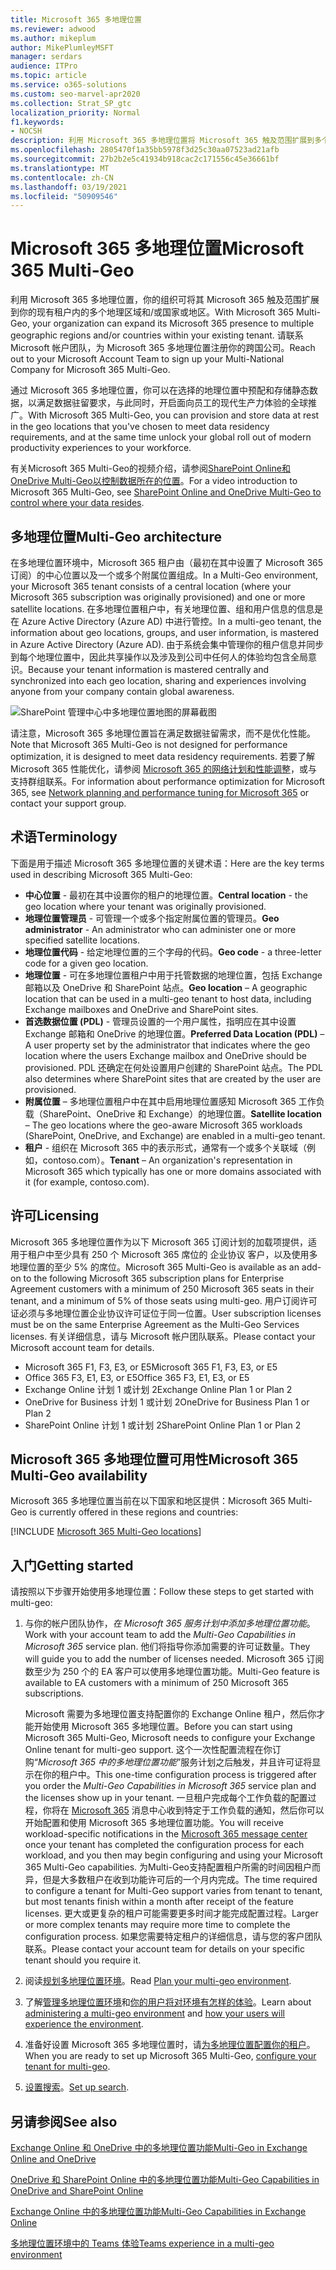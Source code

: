 ```yaml
---
title: Microsoft 365 多地理位置
ms.reviewer: adwood
ms.author: mikeplum
author: MikePlumleyMSFT
manager: serdars
audience: ITPro
ms.topic: article
ms.service: o365-solutions
ms.custom: seo-marvel-apr2020
ms.collection: Strat_SP_gtc
localization_priority: Normal
f1.keywords:
- NOCSH
description: 利用 Microsoft 365 多地理位置将 Microsoft 365 触及范围扩展到多个地理区域。
ms.openlocfilehash: 2805470f1a35bb5978f3d25c30aa07523ad21afb
ms.sourcegitcommit: 27b2b2e5c41934b918cac2c171556c45e36661bf
ms.translationtype: MT
ms.contentlocale: zh-CN
ms.lasthandoff: 03/19/2021
ms.locfileid: "50909546"
---
```

# <a name="microsoft-365-multi-geo"></a><span data-ttu-id="e2af4-103">Microsoft 365 多地理位置</span><span class="sxs-lookup"><span data-stu-id="e2af4-103">Microsoft 365 Multi-Geo</span></span>

<span data-ttu-id="e2af4-104">利用 Microsoft 365 多地理位置，你的组织可将其 Microsoft 365 触及范围扩展到你的现有租户内的多个地理区域和/或国家或地区。</span><span class="sxs-lookup"><span data-stu-id="e2af4-104">With Microsoft 365 Multi-Geo, your organization can expand its Microsoft 365 presence to multiple geographic regions and/or countries within your existing tenant.</span></span> <span data-ttu-id="e2af4-105">请联系 Microsoft 帐户团队，为 Microsoft 365 多地理位置注册你的跨国公司。</span><span class="sxs-lookup"><span data-stu-id="e2af4-105">Reach out to your Microsoft Account Team to sign up your Multi-National Company for Microsoft 365 Multi-Geo.</span></span>
  
<span data-ttu-id="e2af4-106">通过 Microsoft 365 多地理位置，你可以在选择的地理位置中预配和存储静态数据，以满足数据驻留要求，与此同时，开启面向员工的现代生产力体验的全球推广。</span><span class="sxs-lookup"><span data-stu-id="e2af4-106">With Microsoft 365 Multi-Geo, you can provision and store data at rest in the geo locations that you've chosen to meet data residency requirements, and at the same time unlock your global roll out of modern productivity experiences to your workforce.</span></span>

<span data-ttu-id="e2af4-107">有关Microsoft 365 Multi-Geo的视频介绍，请参阅[SharePoint Online和OneDrive Multi-Geo以控制数据所在的位置](https://www.youtube.com/watch?v=Do9U3JuROhk)。</span><span class="sxs-lookup"><span data-stu-id="e2af4-107">For a video introduction to Microsoft 365 Multi-Geo, see [SharePoint Online and OneDrive Multi-Geo to control where your data resides](https://www.youtube.com/watch?v=Do9U3JuROhk).</span></span>

## <a name="multi-geo-architecture"></a><span data-ttu-id="e2af4-108">多地理位置</span><span class="sxs-lookup"><span data-stu-id="e2af4-108">Multi-Geo architecture</span></span>

<span data-ttu-id="e2af4-109">在多地理位置环境中，Microsoft 365 租户由（最初在其中设置了 Microsoft 365 订阅）的中心位置以及一个或多个附属位置组成。</span><span class="sxs-lookup"><span data-stu-id="e2af4-109">In a Multi-Geo environment, your Microsoft 365 tenant consists of a central location (where your Microsoft 365 subscription was originally provisioned) and one or more satellite locations.</span></span> <span data-ttu-id="e2af4-110">在多地理位置租户中，有关地理位置、组和用户信息的信息是在 Azure Active Directory (Azure AD) 中进行管控。</span><span class="sxs-lookup"><span data-stu-id="e2af4-110">In a multi-geo tenant, the information about geo locations, groups, and user information, is mastered in Azure Active Directory (Azure AD).</span></span> <span data-ttu-id="e2af4-111">由于系统会集中管理你的租户信息并同步到每个地理位置中，因此共享操作以及涉及到公司中任何人的体验均包含全局意识。</span><span class="sxs-lookup"><span data-stu-id="e2af4-111">Because your tenant information is mastered centrally and synchronized into each geo location, sharing and experiences involving anyone from your company contain global awareness.</span></span>

![SharePoint 管理中心中多地理位置地图的屏幕截图](../media/multi-geo-world-map.png)

<span data-ttu-id="e2af4-113">请注意，Microsoft 365 多地理位置旨在满足数据驻留需求，而不是优化性能。</span><span class="sxs-lookup"><span data-stu-id="e2af4-113">Note that Microsoft 365 Multi-Geo is not designed for performance optimization, it is designed to meet data residency requirements.</span></span> <span data-ttu-id="e2af4-114">若要了解 Microsoft 365 性能优化，请参阅 [Microsoft 365 的网络计划和性能调整](https://support.office.com/article/e5f1228c-da3c-4654-bf16-d163daee8848)，或与支持群组联系。</span><span class="sxs-lookup"><span data-stu-id="e2af4-114">For information about performance optimization for Microsoft 365, see [Network planning and performance tuning for Microsoft 365](https://support.office.com/article/e5f1228c-da3c-4654-bf16-d163daee8848) or contact your support group.</span></span>

## <a name="terminology"></a><span data-ttu-id="e2af4-115">术语</span><span class="sxs-lookup"><span data-stu-id="e2af4-115">Terminology</span></span>

<span data-ttu-id="e2af4-116">下面是用于描述 Microsoft 365 多地理位置的关键术语：</span><span class="sxs-lookup"><span data-stu-id="e2af4-116">Here are the key terms used in describing Microsoft 365 Multi-Geo:</span></span>

- <span data-ttu-id="e2af4-117">**中心位置** - 最初在其中设置你的租户的地理位置。</span><span class="sxs-lookup"><span data-stu-id="e2af4-117">**Central location** - the geo location where your tenant was originally provisioned.</span></span>
- <span data-ttu-id="e2af4-118">**地理位置管理员** - 可管理一个或多个指定附属位置的管理员。</span><span class="sxs-lookup"><span data-stu-id="e2af4-118">**Geo administrator** - An administrator who can administer one or more specified satellite locations.</span></span>
- <span data-ttu-id="e2af4-119">**地理位置代码** - 给定地理位置的三个字母的代码。</span><span class="sxs-lookup"><span data-stu-id="e2af4-119">**Geo code** - a three-letter code for a given geo location.</span></span>
- <span data-ttu-id="e2af4-120">**地理位置** - 可在多地理位置租户中用于托管数据的地理位置，包括 Exchange 邮箱以及 OneDrive 和 SharePoint 站点。</span><span class="sxs-lookup"><span data-stu-id="e2af4-120">**Geo location** – A geographic location that can be used in a multi-geo tenant to host data, including Exchange mailboxes and OneDrive and SharePoint sites.</span></span>
- <span data-ttu-id="e2af4-121">**首选数据位置 (PDL)** - 管理员设置的一个用户属性，指明应在其中设置 Exchange 邮箱和 OneDrive 的地理位置。</span><span class="sxs-lookup"><span data-stu-id="e2af4-121">**Preferred Data Location (PDL)** – A user property set by the administrator that indicates where the geo location where the users Exchange mailbox and OneDrive should be provisioned.</span></span> <span data-ttu-id="e2af4-122">PDL 还确定在何处设置用户创建的 SharePoint 站点。</span><span class="sxs-lookup"><span data-stu-id="e2af4-122">The PDL also determines where SharePoint sites that are created by the user are provisioned.</span></span>
- <span data-ttu-id="e2af4-123">**附属位置** – 多地理位置租户中在其中启用地理位置感知 Microsoft 365 工作负载（SharePoint、OneDrive 和 Exchange）的地理位置。</span><span class="sxs-lookup"><span data-stu-id="e2af4-123">**Satellite location** – The geo locations where the geo-aware Microsoft 365 workloads (SharePoint, OneDrive, and Exchange) are enabled in a multi-geo tenant.</span></span>
- <span data-ttu-id="e2af4-124">**租户** - 组织在 Microsoft 365 中的表示形式，通常有一个或多个关联域（例如，contoso.com）。</span><span class="sxs-lookup"><span data-stu-id="e2af4-124">**Tenant** – An organization's representation in Microsoft 365 which typically has one or more domains associated with it (for example, contoso.com).</span></span>

## <a name="licensing"></a><span data-ttu-id="e2af4-125">许可</span><span class="sxs-lookup"><span data-stu-id="e2af4-125">Licensing</span></span>

<span data-ttu-id="e2af4-126">Microsoft 365 多地理位置作为以下 Microsoft 365 订阅计划的加载项提供，适用于租户中至少具有 250 个 Microsoft 365 席位的 企业协议 客户，以及使用多地理位置的至少 5% 的席位。</span><span class="sxs-lookup"><span data-stu-id="e2af4-126">Microsoft 365 Multi-Geo is available as an add-on to the following Microsoft 365 subscription plans for Enterprise Agreement customers with a minimum of 250 Microsoft 365 seats in their tenant, and a minimum of 5% of those seats using multi-geo.</span></span> <span data-ttu-id="e2af4-127">用户订阅许可证必须与多地理位置企业协议许可证位于同一位置。</span><span class="sxs-lookup"><span data-stu-id="e2af4-127">User subscription licenses must be on the same Enterprise Agreement as the Multi-Geo Services licenses.</span></span> <span data-ttu-id="e2af4-128">有关详细信息，请与 Microsoft 帐户团队联系。</span><span class="sxs-lookup"><span data-stu-id="e2af4-128">Please contact your Microsoft account team for details.</span></span>

- <span data-ttu-id="e2af4-129">Microsoft 365 F1, F3, E3, or E5</span><span class="sxs-lookup"><span data-stu-id="e2af4-129">Microsoft 365 F1, F3, E3, or E5</span></span>
- <span data-ttu-id="e2af4-130">Office 365 F3, E1, E3, or E5</span><span class="sxs-lookup"><span data-stu-id="e2af4-130">Office 365 F3, E1, E3, or E5</span></span>
- <span data-ttu-id="e2af4-131">Exchange Online 计划 1 或计划 2</span><span class="sxs-lookup"><span data-stu-id="e2af4-131">Exchange Online Plan 1 or Plan 2</span></span>
- <span data-ttu-id="e2af4-132">OneDrive for Business 计划 1 或计划 2</span><span class="sxs-lookup"><span data-stu-id="e2af4-132">OneDrive for Business Plan 1 or Plan 2</span></span>
- <span data-ttu-id="e2af4-133">SharePoint Online 计划 1 或计划 2</span><span class="sxs-lookup"><span data-stu-id="e2af4-133">SharePoint Online Plan 1 or Plan 2</span></span>

## <a name="microsoft-365-multi-geo-availability"></a><span data-ttu-id="e2af4-134">Microsoft 365 多地理位置可用性</span><span class="sxs-lookup"><span data-stu-id="e2af4-134">Microsoft 365 Multi-Geo availability</span></span>

<span data-ttu-id="e2af4-135">Microsoft 365 多地理位置当前在以下国家和地区提供：</span><span class="sxs-lookup"><span data-stu-id="e2af4-135">Microsoft 365 Multi-Geo is currently offered in these regions and countries:</span></span>

[!INCLUDE [Microsoft 365 Multi-Geo locations](../includes/microsoft-365-multi-geo-locations.md)]

## <a name="getting-started"></a><span data-ttu-id="e2af4-136">入门</span><span class="sxs-lookup"><span data-stu-id="e2af4-136">Getting started</span></span>

<span data-ttu-id="e2af4-137">请按照以下步骤开始使用多地理位置：</span><span class="sxs-lookup"><span data-stu-id="e2af4-137">Follow these steps to get started with multi-geo:</span></span>

1. <span data-ttu-id="e2af4-138">与你的帐户团队协作，_在 Microsoft 365 服务计划中添加多地理位置功能_。</span><span class="sxs-lookup"><span data-stu-id="e2af4-138">Work with your account team to add the _Multi-Geo Capabilities in Microsoft 365_ service plan.</span></span> <span data-ttu-id="e2af4-139">他们将指导你添加需要的许可证数量。</span><span class="sxs-lookup"><span data-stu-id="e2af4-139">They will guide you to add the number of licenses needed.</span></span> <span data-ttu-id="e2af4-140">Microsoft 365 订阅数至少为 250 个的 EA 客户可以使用多地理位置功能。</span><span class="sxs-lookup"><span data-stu-id="e2af4-140">Multi-Geo feature is available to EA customers with a minimum of 250 Microsoft 365 subscriptions.</span></span>

   <span data-ttu-id="e2af4-141">Microsoft 需要为多地理位置支持配置你的 Exchange Online 租户，然后你才能开始使用 Microsoft 365 多地理位置。</span><span class="sxs-lookup"><span data-stu-id="e2af4-141">Before you can start using Microsoft 365 Multi-Geo, Microsoft needs to configure your Exchange Online tenant for multi-geo support.</span></span> <span data-ttu-id="e2af4-142">这个一次性配置流程在你订购“*Microsoft 365 中的多地理位置功能*”服务计划之后触发，并且许可证将显示在你的租户中。</span><span class="sxs-lookup"><span data-stu-id="e2af4-142">This one-time configuration process is triggered after you order the *Multi-Geo Capabilities in Microsoft 365* service plan and the licenses show up in your tenant.</span></span> <span data-ttu-id="e2af4-143">一旦租户完成每个工作负载的配置过程，你将在 [Microsoft 365](https://support.office.com/article/38FB3333-BFCC-4340-A37B-DEDA509C2093) 消息中心收到特定于工作负载的通知，然后你可以开始配置和使用 Microsoft 365 多地理位置功能。</span><span class="sxs-lookup"><span data-stu-id="e2af4-143">You will receive workload-specific notifications in the [Microsoft 365 message center](https://support.office.com/article/38FB3333-BFCC-4340-A37B-DEDA509C2093) once your tenant has completed the configuration process for each workload, and you then may begin configuring and using your Microsoft 365 Multi-Geo capabilities.</span></span> <span data-ttu-id="e2af4-144">为Multi-Geo支持配置租户所需的时间因租户而异，但是大多数租户在收到功能许可后的一个月内完成。</span><span class="sxs-lookup"><span data-stu-id="e2af4-144">The time required to configure a tenant for Multi-Geo support varies from tenant to tenant, but most tenants finish within a month after receipt of the feature licenses.</span></span> <span data-ttu-id="e2af4-145">更大或更复杂的租户可能需要更多时间才能完成配置过程。</span><span class="sxs-lookup"><span data-stu-id="e2af4-145">Larger or more complex tenants may require more time to complete the configuration process.</span></span> <span data-ttu-id="e2af4-146">如果您需要特定租户的详细信息，请与您的客户团队联系。</span><span class="sxs-lookup"><span data-stu-id="e2af4-146">Please contact your account team for details on your specific tenant should you require it.</span></span>

2. <span data-ttu-id="e2af4-147">阅读[规划多地理位置环境](plan-for-multi-geo.md)。</span><span class="sxs-lookup"><span data-stu-id="e2af4-147">Read [Plan your multi-geo environment](plan-for-multi-geo.md).</span></span>

3. <span data-ttu-id="e2af4-148">了解[管理多地理位置环境](administering-a-multi-geo-environment.md)和[你的用户将对环境有怎样的体验](multi-geo-user-experience.md)。</span><span class="sxs-lookup"><span data-stu-id="e2af4-148">Learn about [administering a multi-geo environment](administering-a-multi-geo-environment.md) and [how your users will experience the environment](multi-geo-user-experience.md).</span></span>

4. <span data-ttu-id="e2af4-149">准备好设置 Microsoft 365 多地理位置时，请[为多地理位置配置你的租户](multi-geo-tenant-configuration.md)。</span><span class="sxs-lookup"><span data-stu-id="e2af4-149">When you are ready to set up Microsoft 365 Multi-Geo, [configure your tenant for multi-geo](multi-geo-tenant-configuration.md).</span></span>

5. <span data-ttu-id="e2af4-150">[设置搜索](configure-search-for-multi-geo.md)。</span><span class="sxs-lookup"><span data-stu-id="e2af4-150">[Set up search](configure-search-for-multi-geo.md).</span></span>

## <a name="see-also"></a><span data-ttu-id="e2af4-151">另请参阅</span><span class="sxs-lookup"><span data-stu-id="e2af4-151">See also</span></span>

[<span data-ttu-id="e2af4-152">Exchange Online 和 OneDrive 中的多地理位置功能</span><span class="sxs-lookup"><span data-stu-id="e2af4-152">Multi-Geo in Exchange Online and OneDrive</span></span>](https://Aka.ms/GoMultiGeo)

[<span data-ttu-id="e2af4-153">OneDrive 和 SharePoint Online 中的多地理位置功能</span><span class="sxs-lookup"><span data-stu-id="e2af4-153">Multi-Geo Capabilities in OneDrive and SharePoint Online</span></span>](multi-geo-capabilities-in-onedrive-and-sharepoint-online-in-microsoft-365.md)

[<span data-ttu-id="e2af4-154">Exchange Online 中的多地理位置功能</span><span class="sxs-lookup"><span data-stu-id="e2af4-154">Multi-Geo Capabilities in Exchange Online</span></span>](multi-geo-capabilities-in-exchange-online.md)

[<span data-ttu-id="e2af4-155">多地理位置环境中的 Teams 体验</span><span class="sxs-lookup"><span data-stu-id="e2af4-155">Teams experience in a multi-geo environment</span></span>](/microsoftteams/teams-experience-o365odb-spo-multi-geo)